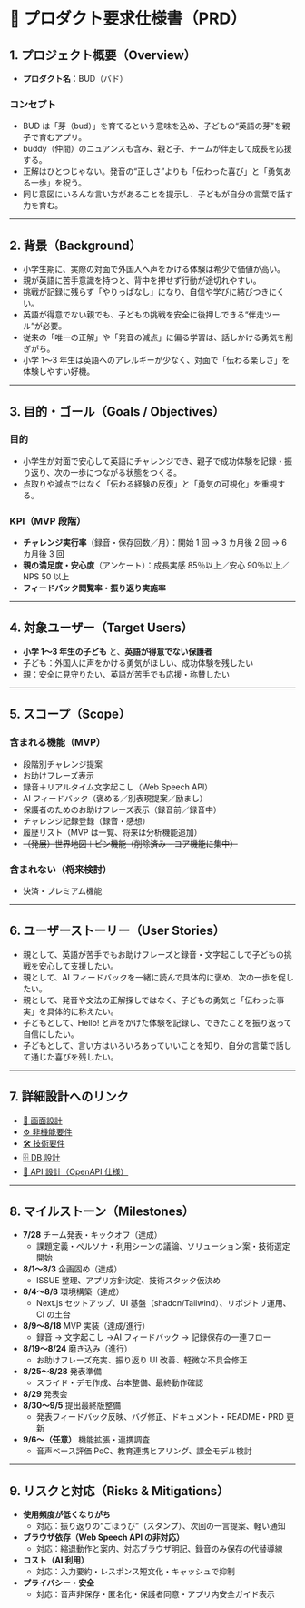 # 📄 プロダクト要求仕様書（PRD）

## 1. プロジェクト概要（Overview）

- **プロダクト名**：BUD（バド）

### コンセプト

- BUD は「芽（bud）」を育てるという意味を込め、子どもの“英語の芽”を親子で育むアプリ。
- buddy（仲間）のニュアンスも含み、親と子、チームが伴走して成長を応援する。
- 正解はひとつじゃない。発音の“正しさ”よりも「伝わった喜び」と「勇気ある一歩」を祝う。
- 同じ意図にいろんな言い方があることを提示し、子どもが自分の言葉で話す力を育む。

---

## 2. 背景（Background）

- 小学生期に、実際の対面で外国人へ声をかける体験は希少で価値が高い。
- 親が英語に苦手意識を持つと、背中を押せず行動が途切れやすい。
- 挑戦が記録に残らず「やりっぱなし」になり、自信や学びに結びつきにくい。
- 英語が得意でない親でも、子どもの挑戦を安全に後押しできる“伴走ツール”が必要。
- 従来の「唯一の正解」や「発音の減点」に偏る学習は、話しかける勇気を削ぎがち。
- 小学 1〜3 年生は英語へのアレルギーが少なく、対面で「伝わる楽しさ」を体験しやすい好機。

---

## 3. 目的・ゴール（Goals / Objectives）

### 目的

- 小学生が対面で安心して英語にチャレンジでき、親子で成功体験を記録・振り返り、次の一歩につながる状態をつくる。
- 点取りや減点ではなく「伝わる経験の反復」と「勇気の可視化」を重視する。

### KPI（MVP 段階）

- **チャレンジ実行率**（録音・保存回数／月）：開始 1 回 → 3 カ月後 2 回 → 6 カ月後 3 回
- **親の満足度・安心度**（アンケート）：成長実感 85％以上／安心 90％以上／NPS 50 以上
- **フィードバック閲覧率・振り返り実施率**

---

## 4. 対象ユーザー（Target Users）

- **小学 1〜3 年生の子ども** と、**英語が得意でない保護者**
- 子ども：外国人に声をかける勇気がほしい、成功体験を残したい
- 親：安全に見守りたい、英語が苦手でも応援・称賛したい

---

## 5. スコープ（Scope）

### 含まれる機能（MVP）

- 段階別チャレンジ提案
- お助けフレーズ表示
- 録音＋リアルタイム文字起こし（Web Speech API）
- AI フィードバック（褒める／別表現提案／励まし）
- 保護者のためのお助けフレーズ表示（録音前／録音中）
- チャレンジ記録登録（録音・感想）
- 履歴リスト（MVP は一覧、将来は分析機能追加）
- ~~（発展）世界地図＋ピン機能（削除済み - コア機能に集中）~~

### 含まれない（将来検討）

- 決済・プレミアム機能

---

## 6. ユーザーストーリー（User Stories）

- 親として、英語が苦手でもお助けフレーズと録音・文字起こしで子どもの挑戦を安心して支援したい。
- 親として、AI フィードバックを一緒に読んで具体的に褒め、次の一歩を促したい。
- 親として、発音や文法の正解探しではなく、子どもの勇気と「伝わった事実」を具体的に称えたい。
- 子どもとして、Hello! と声をかけた体験を記録し、できたことを振り返って自信にしたい。
- 子どもとして、言い方はいろいろあっていいことを知り、自分の言葉で話して通じた喜びを残したい。

---

## 7. 詳細設計へのリンク

- [🎨 画面設計](./ui/)
- [⚙️ 非機能要件](./non-functional-requirements.md)
- [🛠 技術要件](./tech/)
- [🗄 DB 設計](./database-design.md)
- [🔌 API 設計（OpenAPI 仕様）](../openapi/bud-api.yaml)

---

## 8. マイルストーン（Milestones）

- **7/28** チーム発表・キックオフ（達成）
  - 課題定義・ペルソナ・利用シーンの議論、ソリューション案・技術選定開始
- **8/1〜8/3** 企画固め（達成）
  - ISSUE 整理、アプリ方針決定、技術スタック仮決め
- **8/4〜8/8** 環境構築（達成）
  - Next.js セットアップ、UI 基盤（shadcn/Tailwind）、リポジトリ運用、CI の土台
- **8/9〜8/18** MVP 実装（達成/進行）
  - 録音 → 文字起こし →AI フィードバック → 記録保存の一連フロー
- **8/19〜8/24** 磨き込み（進行）
  - お助けフレーズ充実、振り返り UI 改善、軽微な不具合修正
- **8/25〜8/28** 発表準備
  - スライド・デモ作成、台本整備、最終動作確認
- **8/29** 発表会
- **8/30〜9/5** 提出最終版整備
  - 発表フィードバック反映、バグ修正、ドキュメント・README・PRD 更新
- **9/6〜（任意）** 機能拡張・連携調査
  - 音声ベース評価 PoC、教育連携ヒアリング、課金モデル検討

---

## 9. リスクと対応（Risks & Mitigations）

- **使用頻度が低くなりがち**
  - 対応：振り返りの“ごほうび”（スタンプ）、次回の一言提案、軽い通知
- **ブラウザ依存（Web Speech API の非対応）**
  - 対応：縮退動作と案内、対応ブラウザ明記、録音のみ保存の代替導線
- **コスト（AI 利用）**
  - 対応：入力要約・レスポンス短文化・キャッシュで抑制
- **プライバシー・安全**
  - 対応：音声非保存・匿名化・保護者同意・アプリ内安全ガイド表示
